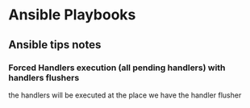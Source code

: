 # Ansible Playbooks

## Ansible tips notes

### Forced Handlers execution (all pending handlers) with handlers flushers

the handlers will be executed at the place we have the handler flusher
